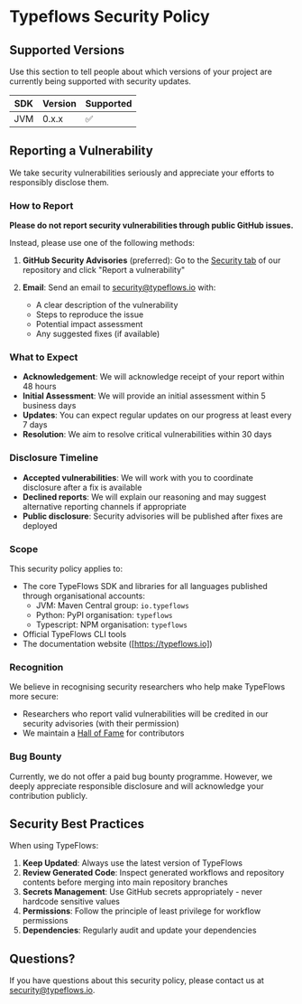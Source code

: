 <div class="github-only">
    <h1>Typeflows Security Policy</h1>
</div>

## Supported Versions

Use this section to tell people about which versions of your project are
currently being supported with security updates.

| SDK | Version | Supported |
| --- | ------- | --------- |
| JVM | 0.x.x   | ✅ |

## Reporting a Vulnerability

We take security vulnerabilities seriously and appreciate your efforts to responsibly disclose them.

### How to Report

**Please do not report security vulnerabilities through public GitHub issues.**

Instead, please use one of the following methods:

1. **GitHub Security Advisories** (preferred): Go to the [Security tab](https://github.com/typeflows/typeflows/security/advisories) of our repository and click "Report a vulnerability"

2. **Email**: Send an email to security@typeflows.io with:
   - A clear description of the vulnerability
   - Steps to reproduce the issue
   - Potential impact assessment
   - Any suggested fixes (if available)

### What to Expect

- **Acknowledgement**: We will acknowledge receipt of your report within 48 hours
- **Initial Assessment**: We will provide an initial assessment within 5 business days
- **Updates**: You can expect regular updates on our progress at least every 7 days
- **Resolution**: We aim to resolve critical vulnerabilities within 30 days

### Disclosure Timeline

- **Accepted vulnerabilities**: We will work with you to coordinate disclosure after a fix is available
- **Declined reports**: We will explain our reasoning and may suggest alternative reporting channels if appropriate
- **Public disclosure**: Security advisories will be published after fixes are deployed

### Scope

This security policy applies to:

- The core TypeFlows SDK and libraries for all languages published through organisational accounts:
   - JVM: Maven Central group: `io.typeflows`
   - Python: PyPI organisation: `typeflows`
   - Typescript: NPM organisation: `typeflows`
- Official TypeFlows CLI tools
- The documentation website ([https://typeflows.io])

### Recognition

We believe in recognising security researchers who help make TypeFlows more secure:

- Researchers who report valid vulnerabilities will be credited in our security advisories (with their permission)
- We maintain a [Hall of Fame](https://github.com/typeflows/typeflows/security/advisories) for contributors

### Bug Bounty

Currently, we do not offer a paid bug bounty programme. However, we deeply appreciate responsible disclosure and will acknowledge your contribution publicly.

## Security Best Practices

When using TypeFlows:

1. **Keep Updated**: Always use the latest version of TypeFlows
2. **Review Generated Code**: Inspect generated workflows and repository contents before merging into main repository branches
3. **Secrets Management**: Use GitHub secrets appropriately - never hardcode sensitive values
4. **Permissions**: Follow the principle of least privilege for workflow permissions
5. **Dependencies**: Regularly audit and update your dependencies

## Questions?

If you have questions about this security policy, please contact us at security@typeflows.io.

